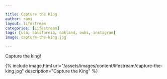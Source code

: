```yaml
---

title: Capture the King
author: rami
layout: lifestream 
categories: [Lifestream]
tags: [usa, california, oakland, oubi, instagram]
image: capture-the-king.jpg

---
```


Capture the king!

{% include image.html url="/assets/images/content/lifestream/capture-the-king.jpg" description="Capture the King" %}
